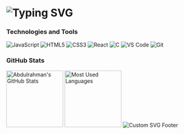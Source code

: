 <h1 align="left">
  <img src="https://readme-typing-svg.herokuapp.com?font=Fira+Code&duration=4000&pause=1000&color=00BFFF&width=435&lines=Hey+there%2C+I'm+Abdulrahman" alt="Typing SVG">
</h1>

### Technologies and Tools

  <p align="left">
    <img src="https://img.icons8.com/color/48/000000/javascript.png" alt="JavaScript" />
    <img src="https://img.icons8.com/color/48/000000/html-5.png" alt="HTML5" />
    <img src="https://img.icons8.com/color/48/000000/css3.png" alt="CSS3" />
    <img src="https://img.icons8.com/color/48/000000/react-native.png" alt="React" />
    <img src="https://img.icons8.com/color/48/000000/c-programming.png" alt="C" />
    <img src="https://img.icons8.com/color/48/000000/visual-studio-code-2019.png" alt="VS Code" />
    <img src="https://img.icons8.com/color/48/000000/git.png" alt="Git" />
<!--     <img src="https://media.giphy.com/media/l3vR85PnGsBwu1PFK/giphy.gif" alt="Lofi Studying GIF" width="200" align="right"> -->
</p>

### GitHub Stats

<p width="100%">
  <img src="https://github-readme-stats.vercel.app/api?username=Abdulrahman-Hazem&show_icons=true&theme=graywhite&border_color=4F4F4F&bg_color=00000000&title_color=00BFFF&icon_color=00BFFF&text_color=5F9EA0" alt="Abdulrahman's GitHub Stats" height="150"/>
  <img src="https://github-readme-stats.vercel.app/api/top-langs/?username=Abdulrahman-Hazem&layout=compact&theme=graywhite&border_color=4F4F4F&bg_color=00000000&title_color=00BFFF&text_color=5F9EA0" alt="Most Used Languages" height="150"/>
  <img src="https://user-images.githubusercontent.com/99393019/206873716-60aacef7-7215-4d39-9f42-f09b568f2203.svg" alt="Custom SVG Footer" />
</p>
